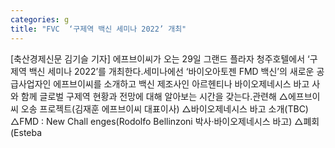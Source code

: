 ```yaml
---
categories: g
title: "FVC  ‘구제역 백신 세미나 2022’ 개최"
---
```

[축산경제신문 김기슬 기자] 에프브이씨가 오는 29일 그랜드 플라자 청주호텔에서 ‘구제역 백신 세미나 2022’를 개최한다.세미나에선 ‘바이오아토젠 FMD 백신’의 새로운 공급사업자인 에프브이씨를 소개하고 백신 제조사인 아르헨티나 바이오제네시스 바고 사와 함께 글로벌 구제역 현황과 전망에 대해 알아보는 시간을 갖는다.관련해 △에프브이씨 오송 프로젝트(김재훈 에프브이씨 대표이사) △바이오제네시스 바고 소개(TBC) △FMD : New Chall enges(Rodolfo Bellinzoni 박사·바이오제네시스 바고) △폐회(Esteba